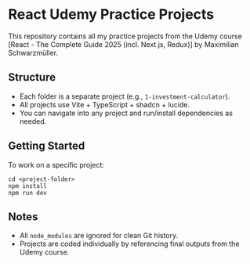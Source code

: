 # React Udemy Practice Projects

This repository contains all my practice projects from the Udemy course [React - The Complete Guide 2025 (incl. Next.js, Redux)] by Maximilian Schwarzmüller.

## Structure

- Each folder is a separate project (e.g., `1-investment-calculator`).
- All projects use Vite + TypeScript + shadcn + lucide.
- You can navigate into any project and run/install dependencies as needed.

## Getting Started

To work on a specific project:

```
cd <project-folder>
npm install
npm run dev
```

## Notes

- All `node_modules` are ignored for clean Git history.
- Projects are coded individually by referencing final outputs from the Udemy course.
